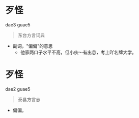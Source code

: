 # 歹怪
dae3 guae5
> 东台方言词典
- 副词，"偏偏"的意思
  - 他家两口子水平不高，但小伙～有出息，考上吖名牌大学。

# 歹怪
dae2 guae5
> 泰县方言志
- 偏偏。
